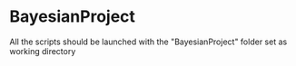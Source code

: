# BayesianProject
All the scripts should be launched with the "BayesianProject" folder set as working directory
